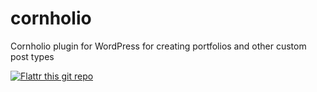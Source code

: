 cornholio
=========

Cornholio plugin for WordPress for creating portfolios and other custom post types

[![Flattr this git repo](http://api.flattr.com/button/flattr-badge-large.png)](https://flattr.com/submit/auto?user_id=kerabromsmu&url=https://github.com/kerabromsmu/cornholio&title=Cornholio&language=&tags=github&category=software)
